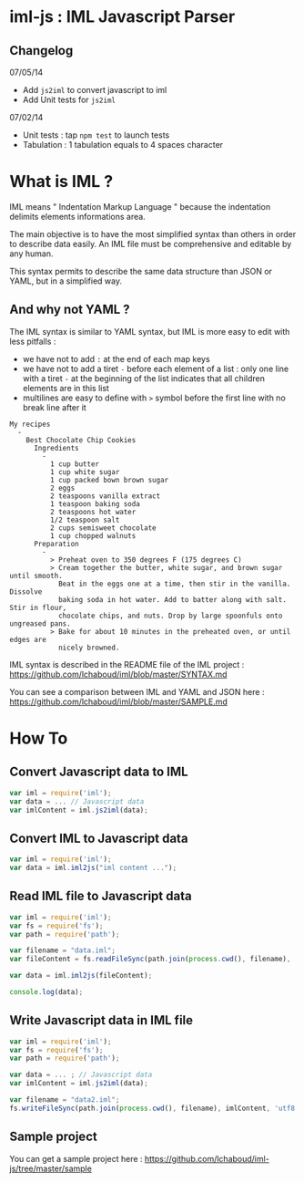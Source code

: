 iml-js : IML Javascript Parser
===
Changelog
---
07/05/14
* Add ```js2iml``` to convert javascript to iml
* Add Unit tests for ```js2iml```

07/02/14
* Unit tests : tap ```npm test``` to launch tests
* Tabulation : 1 tabulation equals to 4 spaces character

What is IML ?
===

IML means " Indentation Markup Language " because the indentation delimits elements informations area.

The main objective  is to have the most simplified syntax than others in order to describe data easily.
An IML file must be comprehensive and editable by any human.

This syntax permits to describe the same data structure than JSON or YAML, but in a simplified way.

And why not YAML ?
---
The IML syntax is similar to YAML syntax, but IML is more easy to edit with less pitfalls :
 - we have not to add ```:``` at the end of each map keys
 - we have not to add a tiret ```-``` before each element of a list : only one line with a tiret ```-``` at the beginning of the list indicates that all children elements are in this list
 - multilines are easy to define with ```>``` symbol before the first line with no break line after it

```
My recipes
  -
    Best Chocolate Chip Cookies
      Ingredients
        -
          1 cup butter
          1 cup white sugar
          1 cup packed bown brown sugar
          2 eggs
          2 teaspoons vanilla extract
          1 teaspoon baking soda
          2 teaspoons hot water
          1/2 teaspoon salt
          2 cups semisweet chocolate
          1 cup chopped walnuts
      Preparation
        -
          > Preheat oven to 350 degrees F (175 degrees C)
          > Cream together the butter, white sugar, and brown sugar until smooth. 
            Beat in the eggs one at a time, then stir in the vanilla. Dissolve 
            baking soda in hot water. Add to batter along with salt. Stir in flour, 
            chocolate chips, and nuts. Drop by large spoonfuls onto ungreased pans.
          > Bake for about 10 minutes in the preheated oven, or until edges are 
            nicely browned.
```

IML syntax is described in the README file of the IML project : 
https://github.com/lchaboud/iml/blob/master/SYNTAX.md

You can see a comparison between IML and YAML and JSON here :
https://github.com/lchaboud/iml/blob/master/SAMPLE.md

How To
===

Convert Javascript data to IML
---
```js
var iml = require('iml');
var data = ... // Javascript data
var imlContent = iml.js2iml(data);
```

Convert IML to Javascript data
---
```js
var iml = require('iml');
var data = iml.iml2js("iml content ...");
```

Read IML file to Javascript data
---
```js
var iml = require('iml');
var fs = require('fs');
var path = require('path');

var filename = "data.iml";
var fileContent = fs.readFileSync(path.join(process.cwd(), filename), 'utf8');

var data = iml.iml2js(fileContent);

console.log(data);
```

Write Javascript data in IML file
---
```js
var iml = require('iml');
var fs = require('fs');
var path = require('path');

var data = ... ; // Javascript data
var imlContent = iml.js2iml(data);

var filename = "data2.iml";
fs.writeFileSync(path.join(process.cwd(), filename), imlContent, 'utf8');
```

Sample project
---
You can get a sample project here :
https://github.com/lchaboud/iml-js/tree/master/sample